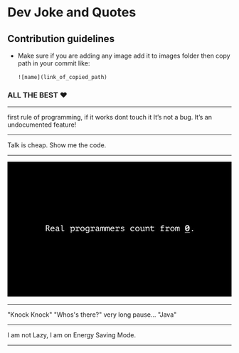 # Dev Joke and Quotes 
## Contribution guidelines

* Make sure if you are adding any image add it to images folder then copy path in your commit like:

      

      ![name](link_of_copied_path)

      

### ALL THE BEST :heart:


***
first rule of programming,
if it works dont touch it
It’s not a bug. It’s an undocumented feature!

***
Talk is cheap. Show me the code. 

***
![joke programming](./images/joke-programmer-count.jpg)
***
"Knock Knock"
"Whos's there?"
very long pause...
"Java"
***
I am not Lazy, I am on Energy Saving Mode.
***
